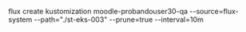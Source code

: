 flux create kustomization moodle-probandouser30-qa
  --source=flux-system
  --path="./st-eks-003"
  --prune=true
  --interval=10m
